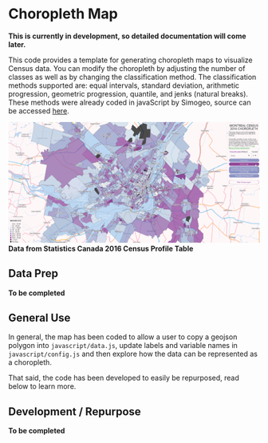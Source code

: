 # Choropleth Map

**This is currently in development, so detailed documentation will come later.**

This code provides a template for generating choropleth maps to visualize Census data. You can modify the choropleth by adjusting the number of classes as well as by changing the classification method. The classification methods supported are: equal intervals, standard deviation, arithmetic progression, geometric progression, quantile, and jenks (natural breaks). These methods were already coded in javaScript by Simogeo, source can be accessed [here](https://github.com/simogeo/geostats).

![Example of output](choropleth.gif)
**Data from Statistics Canada 2016 Census Profile Table**

## Data Prep

**To be completed**

## General Use

In general, the map has been coded to allow a user to copy a geojson polygon into `javascript/data.js`, update labels and variable names in `javascript/config.js` and then explore how the data can be represented as a choropleth.

That said, the code has been developed to easily be repurposed, read below to learn more.

## Development / Repurpose

**To be completed**